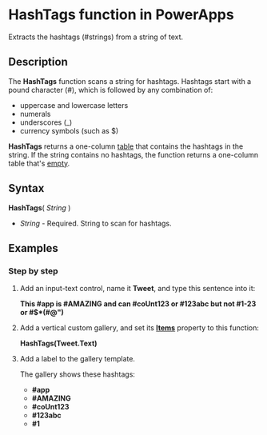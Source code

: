 <properties
	pageTitle="HashTags function | Microsoft PowerApps"
	description="Reference information, including syntax and examples, for the HashTags function in PowerApps"
	services=""
	suite="powerapps"
	documentationCenter="na"
	authors="gregli-msft"
	manager="anneta"
	editor=""
	tags=""/>

<tags
   ms.service="powerapps"
   ms.devlang="na"
   ms.topic="article"
   ms.tgt_pltfrm="na"
   ms.workload="na"
   ms.date="11/07/2015"
   ms.author="gregli"/>

# HashTags function in PowerApps #

Extracts the hashtags (#strings) from a string of text.

## Description ##

The **HashTags** function scans a string for hashtags. Hashtags start with a pound character (#), which is followed by any combination of:

- uppercase and lowercase letters
- numerals
- underscores (_)
- currency symbols (such as $)

**HashTags** returns a one-column [table](../working-with-tables.md) that contains the hashtags in the string.  If the string contains no hashtags, the function returns a one-column table that's [empty](function-isblank-isempty.md).

## Syntax ##

**HashTags**( *String* )

- *String* - Required.  String to scan for hashtags.

## Examples ##

### Step by step ###

1. Add an input-text control, name it **Tweet**, and type this sentence into it:

	**This #app is #AMAZING and can #coUnt123 or #123abc but not #1-23 or #$*(#@")**

2. Add a vertical custom gallery, and set its **[Items](../controls/properties-core.md)** property to this function:

	**HashTags(Tweet.Text)**

3. Add a label to the gallery template.

	The gallery shows these hashtags:

	- **\#app**
	- **\#AMAZING**
	- **\#coUnt123**
	- **\#123abc**
	- **\#1**
